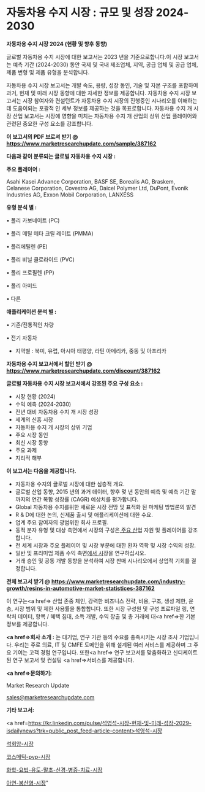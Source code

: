 # 자동차용 수지 시장 : 규모 및 성장 2024-2030

<strong>자동차용 수지 시장 2024 (현황 및 향후 동향)</strong>

글로벌 자동차용 수지 시장에 대한 보고서는 2023 년을 기준으로합니다.이 시장 보고서는 예측 기간 (2024-2030) 동안 국제 및 국내 제조업체, 지역, 공급 업체 및 공급 업체, 제품 변형 및 제품 유형을 분석합니다.

자동차용 수지 시장 보고서는 개발 속도, 용량, 성장 동인, 기술 및 자본 구조를 포함하여 과거, 현재 및 미래 시장 동향에 대한 자세한 정보를 제공합니다. 자동차용 수지 시장 보고서는 시장 참여자와 컨설턴트가 자동차용 수지 시장의 진행중인 시나리오를 이해하는 데 도움이되는 포괄적 인 세부 정보를 제공하는 것을 목표로합니다. 자동차용 수지 개 시장 산업 보고서는 시장에 영향을 미치는 자동차용 수지 개 산업의 상위 산업 플레이어와 관련된 중요한 구성 요소를 강조합니다.



<strong>이 보고서의 PDF 브로셔 받기 @ <a href=https://www.marketresearchupdate.com/sample/387162>https://www.marketresearchupdate.com/sample/387162</a></strong>



<strong>다음과 같이 분류되는 글로벌 자동차용 수지 시장 :</strong>



<strong>주요 플레이어 :</strong>

Asahi Kasei Advance Corporation, BASF SE, Borealis AG, Braskem, Celanese Corporation, Covestro AG, Daicel Polymer Ltd, DuPont, Evonik Industries AG, Exxon Mobil Corporation, LANXESS



<strong>유형 분석 별 :</strong>

• 폴리 카보네이트 (PC)

• 폴리 메틸 메타 크릴 레이트 (PMMA)

• 폴리에틸렌 (PE)

• 폴리 비닐 클로라이드 (PVC)

• 폴리 프로필렌 (PP)

• 폴리 아미드

• 다른



<strong>애플리케이션 분석 별 :</strong>

• 기존/전통적인 차량

• 전기 자동차

<ul>
  <li>지역별 : 북미, 유럽, 아시아 태평양, 라틴 아메리카, 중동 및 아프리카</li>
</ul>


<strong>자동차용 수지 보고서에서 할인 받기 @ <a href=https://www.marketresearchupdate.com/discount/387162>https://www.marketresearchupdate.com/discount/387162</a></strong>



<strong>글로벌 자동차용 수지 시장 보고서에서 강조된 주요 구성 요소 :</strong>
<ul>
  <li>시장 현황 (2024)</li>
  <li>수익 예측 (2024-2030)</li>
  <li>전년 대비 자동차용 수지 개 시장 성장</li>
  <li>세계의 신흥 시장</li>
  <li>자동차용 수지 개 시장의 상위 기업</li>
  <li>주요 시장 동인</li>
  <li>최신 시장 동향</li>
  <li>주요 과제</li>
  <li>지리적 해부</li>
</ul>


<strong>이 보고서는 다음을 제공합니다.</strong>
<ul>
  <li>자동차용 수지의 글로벌 시장에 대한 심층적 개요.</li>
  <li>글로벌 산업 동향, 2015 년의 과거 데이터, 향후 몇 년 동안의 예측 및 예측 기간 말까지의 연간 복합 성장률 (CAGR) 예상치를 평가합니다.</li>
  <li>Global 자동차용 수지를위한 새로운 시장 전망 및 표적화 된 마케팅 방법론의 발견</li>
  <li>R &amp; D에 대한 논의, 신제품 출시 및 애플리케이션에 대한 수요.</li>
  <li>업계 주요 참여자의 광범위한 회사 프로필.</li>
  <li>동적 분자 유형 및 대상 측면에서 시장의 구성은<a href=> 주요 산</a>업 자원 및 플레이어를 강조합니다.</li>
  <li>전 세계 시장과 주요 플레이어 및 시장 부문에 대한 환자 역학 및 시장 수익의 성장.</li>
  <li>일반 및 프리미엄 제품 수익 측면<a href=>에서 시</a>장을 연구하십시오.</li>
  <li>거래 승인 및 공동 개발 동향을 분석하여 시장 판매 시나리오에서 상업적 기회를 결정합니다.</li>
</ul>



<strong>전체 보고서 받기 @ <a href=https://www.marketresearchupdate.com/industry-growth/resins-in-automotive-market-statistices-387162>https://www.marketresearchupdate.com/industry-growth/resins-in-automotive-market-statistices-387162</a></strong>

이 연구는<a href=> 산업 존중</a> 체인, 강력한 비즈니스 전략, 비용, 구조, 생성 제한, 운송, 시장 범위 및 제한 사용률을 통합합니다. 또한 시장 구성원 및 구성 프로파일 링, 연락처 데이터, 항목 / 혜택 침대, 소득 개발, 수익 창출 및 총 거래에 대<a href=>한 기본 </a>정보를 제공합니다.



<strong><a href=>회사 소</a>개 :</strong>
는 대기업, 연구 기관 등의 수요를 충족시키는 시장 조사 기업입니다. 우리는 주로 의료, IT 및 CMFE 도메인을 위해 설계된 여러 서비스를 제공하며 그 주요 기여는 고객 경험 연구입니다. 또한<a href=> 연구 보</a>고서를 맞춤화하고 신디케이트 된 연구 보고서 및 컨설팅 <a href=>서비스</a>를 제공합니다.



<strong><a href=>문의하기:</a></strong>

Market Research Update

sales@marketresearchupdate.com



<strong>기타 보고서:</strong>

<a href=https://kr.linkedin.com/pulse/석영석-시장-현재-및-미래-성장-2029-isdailynews?trk=public_post_feed-article-content>석영석-시장</a>

<a href=https://www.linkedin.com/pulse/석회암-시장-현재-및-미래-성장-2029-survey-savvy-insights-360-analysis-rcwnf/>석회암-시장</a>

<a href=https://www.linkedin.com/pulse/코스메틱-pvp-시장-동향-및-성장-전망-survey-spotlight-pro-24-analysis-13ycf/>코스메틱-pvp-시장</a>

<a href=https://www.linkedin.com/pulse/화학-요법-유도-말초-신경-병증-치료-시장-규모-및-성장-2023-isdailynews-nosff/>화학-요법-유도-말초-신경-병증-치료-시장</a>

<a href=https://www.linkedin.com/pulse/아연-붕산염-시장-현재-및-미래-성장-2030-trendsetters-talk-360-analysis-g2qrc/>아연-붕산염-시장</a>"
